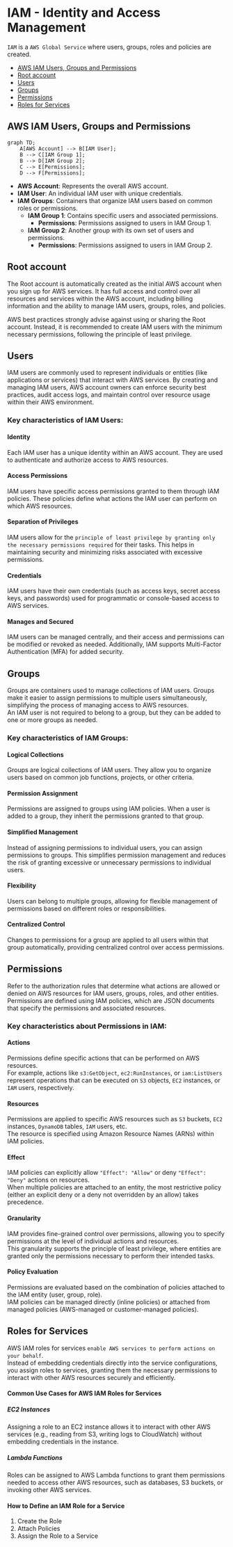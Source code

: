 # IAM - Identity and Access Management

`IAM` is a `AWS Global Service` where users, groups, roles and policies are created.

<!-- TOC depthFrom:2 -->
- [AWS IAM Users, Groups and Permissions](#aws-iam-users-groups-and-permissions)
- [Root account](#root-account)
- [Users](#users)
- [Groups](#groups)
- [Permissions](#permissions)
- [Roles for Services](#roles-for-services)
<!-- /TOC -->

<a name="iam-users-groups-permissions"></a>
## AWS IAM Users, Groups and Permissions

```mermaid
graph TD;
    A[AWS Account] --> B[IAM User];
    B --> C[IAM Group 1];
    B --> D[IAM Group 2];
    C --> E[Permissions];
    D --> F[Permissions];
```
- **AWS Account**: Represents the overall AWS account.
- **IAM User**: An individual IAM user with unique credentials.
- **IAM Groups**: Containers that organize IAM users based on common roles or permissions.
    - **IAM Group 1**: Contains specific users and associated permissions.
        - **Permissions**: Permissions assigned to users in IAM Group 1.
    - **IAM Group 2**: Another group with its own set of users and permissions.
        - **Permissions**: Permissions assigned to users in IAM Group 2.


<a name="root-account"></a>
## Root account
The Root account is automatically created as the initial AWS account when you sign up for AWS services. It has full access and control over all resources and services within the AWS account, including billing information and the ability to manage IAM users, groups, roles, and policies.

AWS best practices strongly advise against using or sharing the Root account. Instead, it is recommended to create IAM users with the minimum necessary permissions, following the principle of least privilege.

<a name="users"></a>
## Users
IAM users are commonly used to represent individuals or entities (like applications or services) that interact with AWS services. By creating and managing IAM users, AWS account owners can enforce security best practices, audit access logs, and maintain control over resource usage within their AWS environment.

### Key characteristics of IAM Users:

#### Identity
Each IAM user has a unique identity within an AWS account. They are used to authenticate and authorize access to AWS resources.

#### Access Permissions
IAM users have specific access permissions granted to them through IAM policies. These policies define what actions the IAM user can perform on which AWS resources.

#### Separation of Privileges
IAM users allow for the `principle of least privilege by granting only the necessary permissions required` for their tasks. This helps in maintaining security and minimizing risks associated with excessive permissions.

#### Credentials
IAM users have their own credentials (such as access keys, secret access keys, and passwords) used for programmatic or console-based access to AWS services.

#### Manages and Secured
IAM users can be managed centrally, and their access and permissions can be modified or revoked as needed. Additionally, IAM supports Multi-Factor Authentication (MFA) for added security.

<a name="groups"></a>
## Groups
Groups are containers used to manage collections of IAM users. Groups make it easier to assign permissions to multiple users simultaneously, simplifying the process of managing 
access to AWS resources.  
An IAM user is not required to belong to a group, but they can be added to one or more groups as needed.

### Key characteristics of IAM Groups:

#### Logical Collections
Groups are logical collections of IAM users. They allow you to organize users based on common job functions, projects, or other criteria.

#### Permission Assignment
Permissions are assigned to groups using IAM policies. When a user is added to a group, they inherit the permissions granted to that group.

#### Simplified Management
Instead of assigning permissions to individual users, you can assign permissions to groups. This simplifies permission management and reduces the risk of granting excessive or unnecessary permissions to individual users.

#### Flexibility
Users can belong to multiple groups, allowing for flexible management of permissions based on different roles or responsibilities.

#### Centralized Control
Changes to permissions for a group are applied to all users within that group automatically, providing centralized control over access permissions.

<a name="permissions"></a>
## Permissions
Refer to the authorization rules that determine what actions are allowed or denied on AWS resources for IAM users, groups, roles, and other entities.  
Permissions are defined using IAM policies, which are JSON documents that specify the permissions and associated resources.

### Key characteristics about Permissions in IAM:

#### Actions
Permissions define specific actions that can be performed on AWS resources.  
For example, actions like `s3:GetObject`, `ec2:RunInstances`, or `iam:ListUsers` represent operations that can be executed on `S3` objects, `EC2` instances, or `IAM` users, respectively.

#### Resources
Permissions are applied to specific AWS resources such as `S3` buckets, `EC2` instances, `DynamoDB` tables, `IAM` users, etc.  
The resource is specified using Amazon Resource Names (ARNs) within IAM policies.

#### Effect
IAM policies can explicitly allow `"Effect": "Allow"` or deny `"Effect": "Deny"` actions on resources.  
When multiple policies are attached to an entity, the most restrictive policy (either an explicit deny or a deny not overridden by an allow) takes precedence.

#### Granularity
IAM provides fine-grained control over permissions, allowing you to specify permissions at the level of individual actions and resources.  
This granularity supports the principle of least privilege, where entities are granted only the permissions necessary to perform their intended tasks.

#### Policy Evaluation
Permissions are evaluated based on the combination of policies attached to the IAM entity (user, group, role).  
IAM policies can be managed directly (inline policies) or attached from managed policies (AWS-managed or customer-managed policies).

<a name="roles-for-services"></a>
## Roles for Services
AWS IAM roles for services `enable AWS services to perform actions on your behalf`.  
Instead of embedding credentials directly into the service configurations, you assign roles to services, granting them the necessary permissions to interact with other AWS 
resources securely and efficiently.

#### Common Use Cases for AWS IAM Roles for Services
##### EC2 Instances
Assigning a role to an EC2 instance allows it to interact with other AWS services (e.g., reading from S3, writing logs to CloudWatch) without embedding credentials in the instance.

##### Lambda Functions
Roles can be assigned to AWS Lambda functions to grant them permissions needed to access other AWS resources, such as databases, S3 buckets, or invoking other AWS services.

#### How to Define an IAM Role for a Service
1. Create the Role
2. Attach Policies
3. Assign the Role to a Service